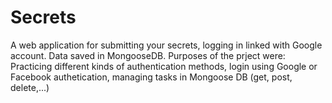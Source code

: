 # Secrets
A web application for submitting your secrets, logging in linked with Google account. Data saved in MongooseDB. 
Purposes of the prject were: Practicing different kinds of authentication methods, login using Google or Facebook authetication, managing tasks in Mongoose DB (get, post, delete,...) 
